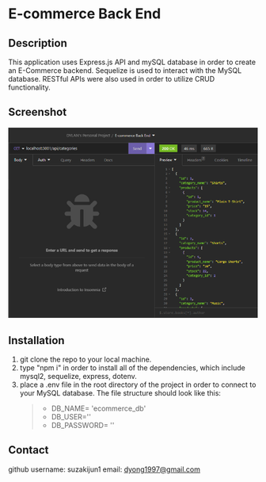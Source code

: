 # E-commerce Back End

## Description

This application uses Express.js API and mySQL database in order to create an E-Commerce backend. Sequelize is used to interact with the MySQL database. RESTful APIs were also used in order to utilize CRUD functionality.

## Screenshot

![GET_CATEGORIES](/screenshots/GET_CATEGORIES.png)

## Installation

1. git clone the repo to your local machine.
2. type "npm i" in order to install all of the dependencies, which include mysql2, sequelize, express, dotenv.
3. place a .env file in the root directory of the project in order to connect to your MySQL database. The file structure should look like this:
   > - DB_NAME= 'ecommerce_db'
   > - DB_USER=''
   > - DB_PASSWORD= ''

## Contact

github username: suzakijun1
email: dyong1997@gmail.com
